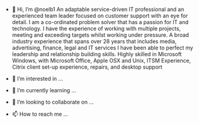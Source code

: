 - 👋 Hi, I’m @noelb1 An adaptable service-driven IT professional and an experienced team leader focused on customer support with an eye for detail. I am a co-ordinated problem solver that has a passion for IT and technology. I have the experience of working with multiple projects, meeting and exceeding targets whilst working under pressure. A broad industry experience that spans over 28 years that includes media, advertising, finance, legal and IT services I have been able to perfect my leadership and relationship building skills.
Highly skilled in Microsoft Windows, with Microsoft Office, Apple OSX and Unix, ITSM Experience, Citrix client set-up experience, repairs, and desktop support

- 👀 I’m interested in ...
- 🌱 I’m currently learning ...
- 💞️ I’m looking to collaborate on ...
- 📫 How to reach me ...

<!---
noelb1/noelb1 is a ✨ special ✨ repository because its `README.md` (this file) appears on your GitHub profile.
You can click the Preview link to take a look at your changes.
--->
